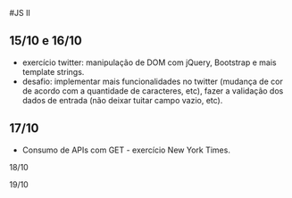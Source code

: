 #JS II

## 15/10 e 16/10

- exercício twitter: manipulação de DOM com jQuery, Bootstrap e mais template strings.
- desafio: implementar mais funcionalidades no twitter (mudança de cor de acordo com a quantidade de caracteres, etc), fazer a validação dos dados de entrada (não deixar tuitar campo vazio, etc).

## 17/10

- Consumo de APIs com GET - exercício New York Times.


18/10

19/10